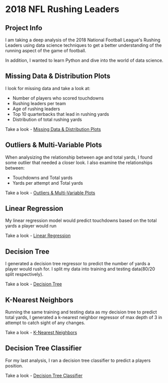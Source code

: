 # 2018 NFL Rushing Leaders

## Project Info

I am taking a deep analysis of the 2018 National Football League's Rushing Leaders using data science techniques to get a better understanding of the running aspect of the game of football. 

In addition, I wanted to learn Python and dive into the world of data science.

## Missing Data & Distribution Plots

I look for missing data and take a look at:

- Number of players who scored touchdowns
- Rushing leaders per team
- Age of rushing leaders
- Top 10 quarterbacks that lead in rushing yards
- Distribution of total rushing yards

Take a look - [Missing Data & Distribution Plots](https://github.com/jrosario22/2018NFLRushingLeaders/blob/master/MissingDataDistributionPlots.ipynb)

## Outliers & Multi-Variable Plots

When analysizing the relationship between age and total yards, I found some outlier that needed a closer look. I also examine the relationships between:

- Touchdowns and Total yards
- Yards per attempt and Total yards

Take a look - [Outliers & Multi-Variable Plots](https://github.com/jrosario22/2018NFLRushingLeaders/blob/master/OutliersMultiVariablePlots.ipynb)

## Linear Regression

My linear regression model would predict touchdowns based on the total yards a player would run

Take a look - [Linear Regression](https://github.com/jrosario22/2018NFLRushingLeaders/blob/master/LinearRegression.ipynb)

## Decision Tree

I generated a decision tree regressor to predict the number of yards a player would rush for. I split my data into training and testing data(80/20 split respectively).

Take a look - [Decision Tree](https://github.com/jrosario22/2018NFLRushingLeaders/blob/master/LinearRegression.ipynb)

## K-Nearest Neighbors

Running the same training and testing data as my decision tree to predict total yards, I generated a k-nearest neighbor regressor of max depth of 3 in attempt to catch sight of any changes.

Take a look - [K-Nearest Neighbors](https://github.com/jrosario22/2018NFLRushingLeaders/blob/master/K-NearestNeighbors.ipynb)

## Decision Tree Classifier

For my last analysis, I ran a decision tree classifier to predict a players position.

Take a look - [Decision Tree Classifier](https://github.com/jrosario22/2018NFLRushingLeaders/blob/master/DecisionTreeClassifier.ipynb)
